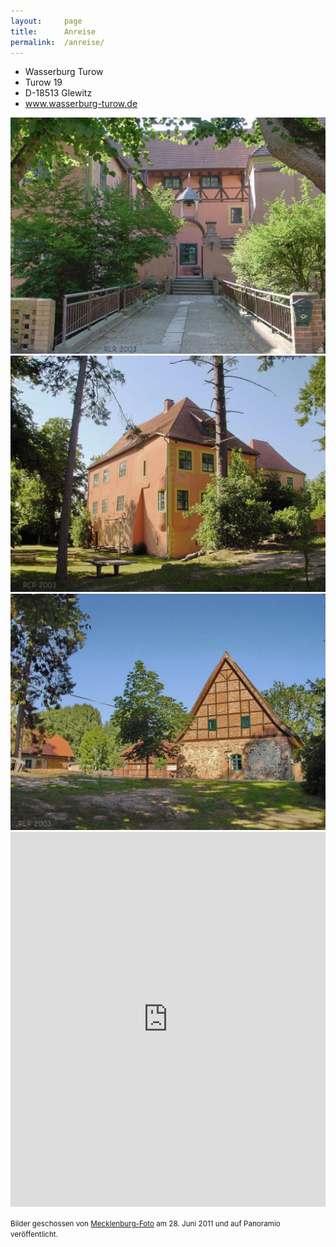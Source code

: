 ```yaml
---
layout:     page
title:      Anreise
permalink:  /anreise/
---
```


<div class="o-layout u-mb">
    <div class="o-layout__item u-1/4">
        <ul class="o-list-bare">
            <li class="u-text-large">Wasserburg Turow</li>
            <li>Turow 19</li>
            <li>D-18513 Glewitz</li>
            <li><a href="http://www.wasserburg-turow.de">www.wasserburg-turow.de</a></li>
        </ul>
    </div>
    <div class="o-layout__item u-1/4">
        <a href="#" data-featherlight="/assets/img/wasserburg1.jpg">
            <img src="/assets/img/wasserburg1.jpg" alt="Wasserburg Turow Front">
        </a>
    </div>
    <div class="o-layout__item u-1/4">
        <a href="#" data-featherlight="/assets/img/wasserburg2.jpg">
            <img src="/assets/img/wasserburg2.jpg" alt="Wasserburg Turow Seite">
        </a>
    </div>
    <div class="o-layout__item u-1/4">
        <a href="#" data-featherlight="/assets/img/wasserburg3.jpg">
            <img src="/assets/img/wasserburg3.jpg" alt="Wasserburg Turow Scheune">
        </a>
    </div>
</div>

<iframe src="https://www.google.com/maps/embed?pb=!1m14!1m8!1m3!1d17721.958774170806!2d12.93772968190989!3d54.03993025381292!3m2!1i1024!2i768!4f13.1!3m3!1m2!1s0x0%3A0x58615150ed1ed195!2sWasserburg+Turow!5e0!3m2!1sen!2sde!4v1501249616108" width="100%" height="600" frameborder="0" style="border:0" allowfullscreen></iframe>

<p><small>Bilder geschossen von <a href="http://www.panoramio.com/user/3623171">Mecklenburg-Foto</a> am 28. Juni 2011 und auf Panoramio veröffentlicht.</small></p>
